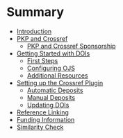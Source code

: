 # Summary

- [Introduction](.)
- [PKP and Crossref](pkpcrossref.md)
   - [PKP and Crossref Sponsorship](pkpsponsor.md)
- [Getting Started with DOIs](gettingStarted.md)
    - [First Steps](./gettingStarted.md#first-steps)
    - [Configuring OJS](./gettingStarted.md#configuring-the-doi-plugin-for-ojs)
    - [Additional Resources](./gettingStarted.md#additional-resources)
- [Setting up the Crossref Plugin](config.md)
    - [Automatic Deposits](./config.md#automatic-deposits)
    - [Manual Deposits](./config.md#manual-deposits)
    - [Updating DOIs](./config.md#updating-dois)
- [Reference Linking](references.md)
- [Funding Information](funding.md)
- [Similarity Check](simCheck.md)
<!--- [Troubleshooting DOI Resolutions](troubleshooting.md)
    - [UI/Plugin-based Registration](troubleshootingDepositsUI.md)
    - [Deposits from XML Export](troubleshootingDepositsExport.md)-->
